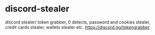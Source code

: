 # discord-stealer
discord stealer/ token grabber, 0 detects, password and cookies stealer, credit cards stealer, wallets stealer etc. https://discord.gg/tokengrabber
